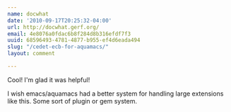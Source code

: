 ```yaml
---
name: docwhat
date: '2010-09-17T20:25:32-04:00'
url: http://docwhat.gerf.org/
email: 4e8076a0fdac6b8f284d8b316efdf7f3
uuid: 68596493-4781-4877-b955-ef4d6eada494
slug: "/cedet-ecb-for-aquamacs/"
layout: comment

---
```


Cool! I'm glad it was helpful!

I wish emacs/aquamacs had a better system for handling large extensions like this.  Some sort of plugin or gem system.
